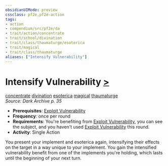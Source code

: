 ```yaml
---
obsidianUIMode: preview
cssclass: pf2e,pf2e-action
tags:
- action
- compendium/src/pf2e/da
- trait/action/concentrate
- trait/school/divination
- trait/class/thaumaturge/esoterica
- trait/magical
- trait/class/thaumaturge
aliases: ["Intensify Vulnerability"]
---
```

# Intensify Vulnerability [>](chapter-9-playing-the-game.md#Actions "Single Action")
[concentrate](concentrate.md)  [divination](divination.md)  [esoterica](esoterica-da.md)  [magical](magical.md)  [thaumaturge](rules/traits/thaumaturge-da.md)  
*Source: Dark Archive p. 35*  

- **Prerequisites**: [Exploit Vulnerability](exploit-vulnerability-da.md)
- **Frequency**: once per round
- **Requirements**: You're benefiting from [Exploit Vulnerability](exploit-vulnerability-da.md), you can see the subject, and you haven't used [Exploit Vulnerability](exploit-vulnerability-da.md) this round.
- **Activity**: Single Action

You present your implement and esoterica again, intensifying their effects on the target in a way unique to your implement. You gain the intensified vulnerability benefit from one of the implements you're holding, which lasts until the beginning of your next turn.